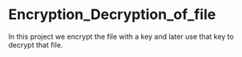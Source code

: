 # Encryption_Decryption_of_file
In this project we encrypt the file with a key and later use that key to decrypt that file.
